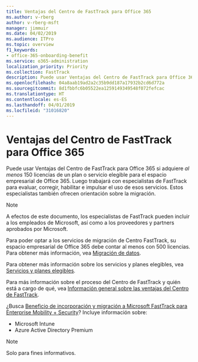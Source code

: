 ```yaml
---
title: Ventajas del Centro de FastTrack para Office 365
ms.author: v-rberg
author: v-rberg-msft
manager: jimmuir
ms.date: 04/02/2019
ms.audience: ITPro
ms.topic: overview
f1_keywords:
- office-365-onboarding-benefit
ms.service: o365-administration
localization_priority: Priority
ms.collection: FastTrack
description: Puede usar Ventajas del Centro de FastTrack para Office 365 si adquiere al menos 150 licencias de un plan o servicio elegible para el espacio empresarial de Office 365. Luego trabajará con especialistas de FastTrack para evaluar, corregir, habilitar e impulsar el uso de esos servicios. Estos especialistas también ofrecen orientación sobre la migración.
ms.openlocfilehash: 04a8aab19ad2a2c35b9dd187a17932b2cd6d772a
ms.sourcegitcommit: 8d1fbbfc6b05522ea1259149349548f072fefcac
ms.translationtype: HT
ms.contentlocale: es-ES
ms.lasthandoff: 04/01/2019
ms.locfileid: "31016820"
---
```

# <a name="fasttrack-center-benefit-for-office-365"></a>Ventajas del Centro de FastTrack para Office 365

Puede usar Ventajas del Centro de FastTrack para Office 365 si adquiere *al menos* 150 licencias de un plan o servicio elegible para el espacio empresarial de Office 365. Luego trabajará con especialistas de FastTrack para evaluar, corregir, habilitar e impulsar el uso de esos servicios. Estos especialistas también ofrecen orientación sobre la migración. 
  
> [!NOTE]
> A efectos de este documento, los especialistas de FastTrack pueden incluir a los empleados de Microsoft, así como a los proveedores y partners aprobados por Microsoft. 
  
Para poder optar a los servicios de migración de Centro FastTrack, su espacio empresarial de Office 365 debe contar al menos con 500 licencias. Para obtener más información, vea [Migración de datos](O365-data-migration.md).
  
Para obtener más información sobre los servicios y planes elegibles, vea [Servicios y planes elegibles](M365-eligible-services-and-plans.md).
  
Para más información sobre el proceso del Centro de FastTrack y quién está a cargo de qué, vea [Información general sobre las ventajas del Centro de FastTrack](O365-fasttrack-benefit-overview.md).
  
¿Busca [Beneficio de incorporación y migración a Microsoft FastTrack para Enterprise Mobility + Security](EMS-fasttrack-benefit-for-EMS.md)? Incluye información sobre:
  
- Microsoft Intune    
- Azure Active Directory Premium 
    
> [!NOTE]
> Solo para fines informativos. 
  
  

 
